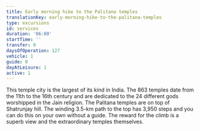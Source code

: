 ```yaml
---
title: Early morning hike to the Palitana temples
translationKey: early-morning-hike-to-the-palitana-temples
type: excursions
id: services
duration: '06:00'
startTime: ''
transfer: 0
daysOfOperation: 127
vehicle: 1
guide: 0
dayAtLeisure: 1
active: 1
---
```

This temple city is the largest of its kind in India. The 863 temples date from the 11th to the 16th century and are dedicated to the 24 different gods worshipped in the Jain religion. The Palitana temples are on top of Shatrunjay hill. The winding 3.5-km path to the top has 3,950 steps and you can do this on your own without a guide. The reward for the climb is a superb view and the extraordinary temples themselves.